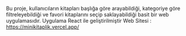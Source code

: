 Bu proje, kullanıcıların kitapları başlığa göre arayabildiği, kategoriye göre filtreleyebildiği ve favori kitaplarını seçip saklayabildiği basit bir web uygulamasıdır. Uygulama React ile geliştirilmiştir
Web Sitesi : https://minikitaplik.vercel.app/
